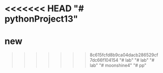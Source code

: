 <<<<<<< HEAD
"# pythonProject13" 
=======
# new
>>>>>>> 8c615fcfd8b9ca04dacb286529cf7dc66f104154
"# lab" 
"# lab" 
"# lab" 
"# moonshine4" 
"# pp" 
